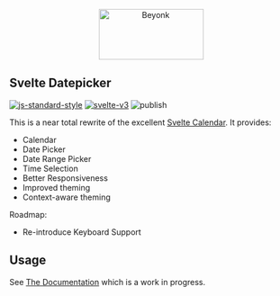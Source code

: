<p align="center">
  <img width="186" height="90" src="https://user-images.githubusercontent.com/218949/44782765-377e7c80-ab80-11e8-9dd8-fce0e37c235b.png" alt="Beyonk" />
</p>

## Svelte Datepicker

[![js-standard-style](https://img.shields.io/badge/code%20style-standard-brightgreen.svg)](http://standardjs.com) [![svelte-v3](https://img.shields.io/badge/svelte-v3-blueviolet.svg)](https://svelte.dev) ![publish](https://github.com/beyonk-adventures/svelte-datepicker/workflows/publish/badge.svg)

This is a near total rewrite of the excellent [Svelte Calendar](https://github.com/6eDesign/svelte-calendar). It provides:

* Calendar
* Date Picker
* Date Range Picker
* Time Selection
* Better Responsiveness
* Improved theming
* Context-aware theming

Roadmap:

* Re-introduce Keyboard Support

## Usage

See [The Documentation](https://svelte-datepicker.vercel.app) which is a work in progress.